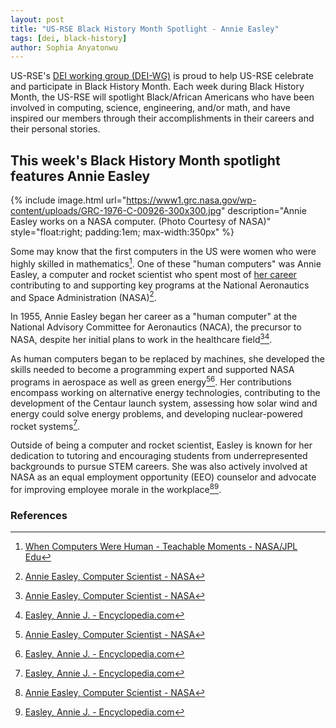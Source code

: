 ```yaml
---
layout: post
title: "US-RSE Black History Month Spotlight - Annie Easley"
tags: [dei, black-history]
author: Sophia Anyatonwu
---
```


US-RSE's [DEI working group (DEI-WG)](https://us-rse.org/wg/dei/) is proud to
help US-RSE celebrate and participate in Black History Month. Each week during
Black History Month, the US-RSE will spotlight Black/African Americans who have
been involved in computing, science, engineering, and/or math, and have
inspired our members through their accomplishments in their careers and their
personal stories.

## This week's Black History Month spotlight features Annie Easley

{% include image.html
url="https://www1.grc.nasa.gov/wp-content/uploads/GRC-1976-C-00926-300x300.jpg"
description="Annie Easley works on a NASA computer. (Photo Courtesy of NASA)"
style="float:right; padding:1em; max-width:350px" %}

Some may know that the first computers in the US were women who were highly
skilled in mathematics[^jpl]. One of these "human computers" was Annie Easley, a
computer and rocket scientist who spent most of [her
career](https://www.nasa.gov/general/annie-easley-computer-scientist/)
contributing to and supporting key programs at the National Aeronautics and
Space Administration (NASA)[^nasa].

In 1955, Annie Easley began her career as a "human computer" at the National
Advisory Committee for Aeronautics (NACA), the precursor to NASA, despite her
initial plans to work in the healthcare field[^nasa][^encyclopedia].

As human computers began to be replaced by machines, she developed the skills
needed to become a programming expert and supported NASA programs in aerospace
as well as green energy[^nasa][^encyclopedia]. Her contributions encompass
working on alternative energy technologies, contributing to the development of
the Centaur launch system, assessing how solar wind and energy could solve
energy problems, and developing nuclear-powered rocket systems[^encyclopedia].

Outside of being a computer and rocket scientist, Easley is known for her
dedication to tutoring and encouraging students from underrepresented
backgrounds to pursue STEM careers. She was also actively involved at NASA as
an equal employment opportunity (EEO) counselor and advocate for improving
employee morale in the workplace[^nasa][^encyclopedia].

### References

[^jpl]: [When Computers Were Human - Teachable Moments - NASA/JPL Edu](https://www.jpl.nasa.gov/edu/news/2016/10/31/when-computers-were-human/)
[^nasa]: [Annie Easley, Computer Scientist - NASA](https://www.nasa.gov/general/annie-easley-computer-scientist/)
[^encyclopedia]: [Easley, Annie J. - Encyclopedia.com](https://www.encyclopedia.com/education/news-wires-white-papers-and-books/easley-annie-j)
